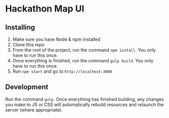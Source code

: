 # Hackathon Map UI

## Installing

1. Make sure you have Node & npm installed
2. Clone this repo
3. From the root of the project, run the command `npm install`. You only have to run this once.
4. Once everything is finished, run the command `gulp build`. You only have to run this once.
5. Run `npm start` and go to `http://localhost:3000`

## Development

Run the command `gulp`. Once everything has finished building, any changes you make to JS or CSS will automatically rebuild
resources and relaunch the server (where appropriate). 
